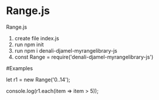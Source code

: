 # Range.js
Range.js

1) create file index.js
2) run npm init 
3) run npm i denali-djamel-myrangelibrary-js
4) const Range = require('denali-djamel-myrangelibrary-js')

#Examples

let  r1 = new Range('0..14');

console.log(r1.each(item => item > 5));

